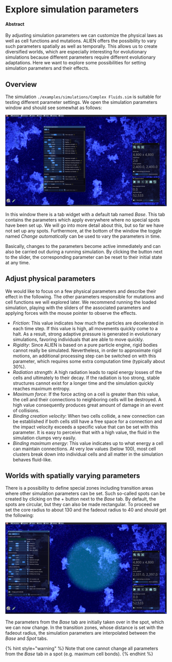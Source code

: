 # Explore simulation parameters

#### Abstract

By adjusting simulation parameters we can customize the physical laws as well as cell functions and mutations. ALIEN offers the possibility to vary such parameters spatially as well as temporally. This allows us to create diversified worlds, which are especially interesting for evolutionary simulations because different parameters require different evolutionary adaptations. Here we want to explore some possibilities for setting simulation parameters and their effects.

## Overview

The simulation `./examples/simulations/Complex Fluids.sim` is suitable for testing different parameter settings. We open the simulation parameters window and should see somewhat as follows:

![Window for simulation parameters](../.gitbook/assets/window.png)

In this window there is a tab widget with a default tab named _Base_. This tab contains the parameters which apply everywhere where no special spots have been set up. We will go into more detail about this, but so far we have not set up any spots. Furthermore, at the bottom of the window the toggle named _Change automatically_ can be used to vary the parameters in time.

Basically, changes to the parameters become active immediately and can also be carried out during a running simulation. By clicking the button next to the slider, the corresponding parameter can be reset to their initial state at any time.

## Adjust physical parameters

We would like to focus on a few physical parameters and describe their effect in the following. The other parameters responsible for mutations and cell functions we will explored later. We recommend running the loaded simulation, playing with the sliders of the associated parameters and applying forces with the mouse pointer to observe the effects.

* _Friction_: This value indicates how much the particles are decelerated in each time step. If this value is high, all movements quickly come to a halt. As a result, strong adaptive pressure is generated in evolutionary simulations, favoring individuals that are able to move quickly.
* _Rigidity_: Since ALIEN is based on a pure particle engine, rigid bodies cannot really be simulated. Nevertheless, in order to approximate rigid motions, an additional processing step can be switched on with this parameter, which requires some extra computation time (typically about 30%).
* _Radiation strength_: A high radiation leads to rapid energy losses of the cells and ultimately to their decay. If the radiation is too strong, stable structures cannot exist for a longer time and the simulation quickly reaches maximum entropy.
* _Maximum force_: If the force acting on a cell is greater than this value, the cell and their connections to neighboring cells will be destroyed. A high value consequently produces great amount of damage in an event of collisions.
* _Binding creation velocity_: When two cells collide, a new connection can be established if both cells still have a free space for a connection and the impact velocity exceeds a specific value that can be set with this parameter. It is easy to perceive that with a high value, the fluid in the simulation clumps very easily.
* _Binding maximum energy_: This value indicates up to what energy a cell can maintain connections. At very low values (below 100), most cell clusters break down into individual cells and all matter in the simulation behaves fluid-like.

## Worlds with spatially varying parameters

There is a possibility to define special zones including transition areas where other simulation parameters can be set. Such so-called spots can be created by clicking on the + button next to the _Base_ tab. By default, the spots are circular, but they can also be made rectangular. To proceed we set the core radius to about 130 and the fadeout radius to 40 and should get the following:

![Simulation parameter spot](../.gitbook/assets/spot.png)

The parameters from the _Base_ tab are initially taken over in the spot, which we can now change. In the transition zones, whose distance is set with the fadeout radius, the simulation parameters are interpolated between the _Base_ and _Spot_ tabs.

{% hint style="warning" %}
Note that one cannot change all parameters from the _Base_ tab in a spot (e.g. maximum cell bonds).
{% endhint %}
